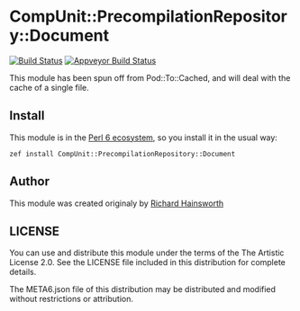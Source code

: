 # CompUnit::PrecompilationRepository::Document

[![Build Status](https://travis-ci.com/perl6/CompUnit-PrecompilationRepository-Document.svg?branch=master)](https://travis-ci.com/perl6/CompUnit-PrecompilationRepository-Document)
[![Appveyor Build Status](https://ci.appveyor.com/api/projects/status/github/perl6/CompUnit-PrecompilationRepository-Document?svg=true)](https://ci.appveyor.com/api/projects/status/github/perl6/CompUnit-PrecompilationRepository-Document?svg=true)

This module has been spun off from Pod::To::Cached, and will deal with the cache of a single file.

## Install

This module is in the [Perl 6 ecosystem](https://modules.perl6.org), so you install it in the usual way:

    zef install CompUnit::PrecompilationRepository::Document

## Author

This module was created originaly by [Richard Hainsworth](https://github.com/finanalyst)

## LICENSE

You can use and distribute this module under the terms of the The Artistic License 2.0. See the LICENSE file included in this distribution for complete details.

The META6.json file of this distribution may be distributed and modified without restrictions or attribution.
